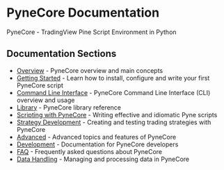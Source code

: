 <!--
---
weight: 100
title: "PyneCore Documentation"
description: "PyneCore - TradingView Pine Script Environment in Python"
icon: "code"
date: "2025-03-31"
lastmod: "2025-03-31"
draft: false
toc: true
---
-->

# PyneCore Documentation

PyneCore - TradingView Pine Script Environment in Python

## Documentation Sections

- [Overview](./overview/README.md) - PyneCore overview and main concepts
- [Getting Started](./getting-started/README.md) - Learn how to install, configure and write your first PyneCore script
- [Command Line Interface](./cli/README.md) - PyneCore Command Line Interface (CLI) overview and usage
- [Library](./lib.md) - PyneCore library reference
- [Scripting with PyneCore](./scripting.md) - Writing effective and idiomatic Pyne scripts
- [Strategy Development](./strategy.md) - Creating and testing trading strategies with PyneCore
- [Advanced](./advanced/README.md) - Advanced topics and features of PyneCore
- [Development](./development/README.md) - Documentation for PyneCore developers
- [FAQ](./faq.md) - Frequently asked questions about PyneCore
- [Data Handling](./data-handling/README.md) - Managing and processing data in PyneCore
